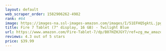 ```yaml
---
layout: default 
﻿web_scraper_order: 1582906262-4982
rank: #64
image: https://images-na.ssl-images-amazon.com/images/I/51EFHQ5gktL.jpg
title: Fire 7 Tablet (7" display, 16 GB) - Twilight Blue
url: https://www.amazon.com/Fire-Tablet-7/dp/B07HZHJGY7/ref=zg_mw_amazon-devices_64?_encoding=UTF8&psc=1&refRID=6VMZG7Z8NQN54MF293SQ
reviews: 4.3 out of 5 stars
price: $39.99 
---
```

